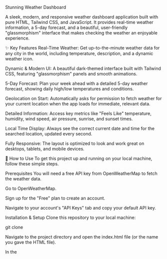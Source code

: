 Stunning Weather Dashboard

A sleek, modern, and responsive weather dashboard application built with pure HTML, Tailwind CSS, and JavaScript. It provides real-time weather information, a 5-day forecast, and a beautiful, user-friendly "glassmorphism" interface that makes checking the weather an enjoyable experience.

✨ Key Features
Real-Time Weather: Get up-to-the-minute weather data for any city in the world, including temperature, description, and a dynamic weather icon.

Dynamic & Modern UI: A beautiful dark-themed interface built with Tailwind CSS, featuring "glassmorphism" panels and smooth animations.

5-Day Forecast: Plan your week ahead with a detailed 5-day weather forecast, showing daily high/low temperatures and conditions.

Geolocation on Start: Automatically asks for permission to fetch weather for your current location when the app loads for immediate, relevant data.

Detailed Information: Access key metrics like "Feels Like" temperature, humidity, wind speed, air pressure, sunrise, and sunset times.

Local Time Display: Always see the correct current date and time for the searched location, updated every second.

Fully Responsive: The layout is optimized to look and work great on desktops, tablets, and mobile devices.

🚀 How to Use
To get this project up and running on your local machine, follow these simple steps.

Prerequisites
You will need a free API key from OpenWeatherMap to fetch the weather data.

Go to OpenWeatherMap.

Sign up for the "Free" plan to create an account.

Navigate to your account's "API Keys" tab and copy your default API key.

Installation & Setup
Clone this repository to your local machine:

git clone <your-repository-url>

Navigate to the project directory and open the index.html file (or the name you gave the HTML file).

In the <script> section of the HTML file, find the following line:

const apiKey = 'YOUR_API_KEY_HERE';

Replace 'YOUR_API_KEY_HERE' with your actual OpenWeatherMap API key inside the quotes.

Save the file and open it in your web browser. That's it!
